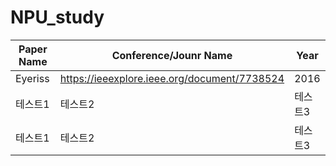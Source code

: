 # NPU_study

|Paper Name|Conference/Jounr Name|Year|
|------|---------------|---|
|Eyeriss|https://ieeexplore.ieee.org/document/7738524|2016|
|테스트1|테스트2|테스트3|
|테스트1|테스트2|테스트3|
